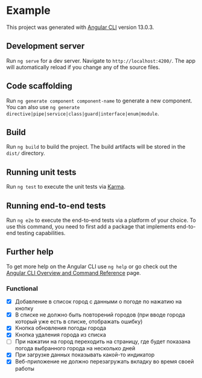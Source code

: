 # Example

This project was generated with [Angular CLI](https://github.com/angular/angular-cli) version 13.0.3.

## Development server

Run `ng serve` for a dev server. Navigate to `http://localhost:4200/`. The app will automatically reload if you change any of the source files.

## Code scaffolding

Run `ng generate component component-name` to generate a new component. You can also use `ng generate directive|pipe|service|class|guard|interface|enum|module`.

## Build

Run `ng build` to build the project. The build artifacts will be stored in the `dist/` directory.

## Running unit tests

Run `ng test` to execute the unit tests via [Karma](https://karma-runner.github.io).

## Running end-to-end tests

Run `ng e2e` to execute the end-to-end tests via a platform of your choice. To use this command, you need to first add a package that implements end-to-end testing capabilities.

## Further help

To get more help on the Angular CLI use `ng help` or go check out the [Angular CLI Overview and Command Reference](https://angular.io/cli) page.

### Functional
- [x] Добавление в список город с данными о погоде по нажатию на кнопку  
- [x] В списке не должно быть повторений городов (при вводе города который уже есть в списке, отображать ошибку)
- [x] Кнопка обновления погоды города
- [x] Кнопка удаления города из списка
- [ ] При нажатии на город переходить на страницу, где будет показана погода выбранного города на несколько дней
- [x] При загрузке данных показывать какой-то индикатор
- [x] Веб-приложение не должно перезагружать вкладку во время своей работы
